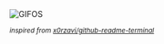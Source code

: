 <div align="justify">
<picture>
    <source media="(prefers-color-scheme: dark)" srcset="https://i.ibb.co/MDzCdyqm/output-gif.gif">
    <source media="(prefers-color-scheme: light)" srcset="https://i.ibb.co/MDzCdyqm/output-gif.gif">
    <img alt="GIFOS" src="https://i.ibb.co/MDzCdyqm/output-gif.gif">
</picture>

<sub><i>inspired from [x0rzavi/github-readme-terminal](https://github.com/x0rzavi/github-readme-terminal)</i></sub>

</div>

<!-- Image deletion URL: https://ibb.co/mCncprQ3/6187aba3083676fee36a038ac8723612 -->